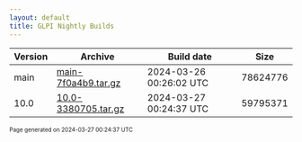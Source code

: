 ```yaml
---
layout: default
title: GLPI Nightly Builds
---
```


Version|Archive|Build date|Size
---|---|---|---
main|[main-7f0a4b9.tar.gz](main-7f0a4b9.tar.gz)|2024-03-26 00:26:02 UTC|78624776
10.0|[10.0-3380705.tar.gz](10.0-3380705.tar.gz)|2024-03-27 00:24:37 UTC|59795371

<font size="1">Page generated on 2024-03-27 00:24:37 UTC</font>
